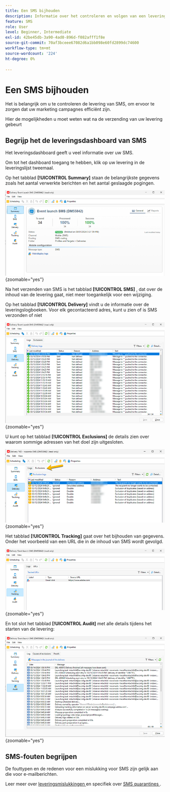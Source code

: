 ```yaml
---
title: Een SMS bijhouden
description: Informatie over het controleren en volgen van een levering van SMS
feature: SMS
role: User
level: Beginner, Intermediate
exl-id: 42be45db-3a90-4ad0-896d-f082afff1f8e
source-git-commit: 70af3bceee67082d6a1bb098e60fd2899dc74600
workflow-type: tm+mt
source-wordcount: '224'
ht-degree: 0%

---
```


# Een SMS bijhouden

Het is belangrijk om u te controleren de levering van SMS, om ervoor te zorgen dat uw marketing campagnes efficiënt zijn.

Hier de mogelijkheden u moet weten wat na de verzending van uw levering gebeurt

## Begrijp het de leveringsdashboard van SMS

Het leveringsdashboard geeft u veel informatie over uw SMS.

Om tot het dashboard toegang te hebben, klik op uw levering in de leveringslijst tweemaal.

Op het tabblad **[!UICONTROL Summary]** staan de belangrijkste gegevens zoals het aantal verwerkte berichten en het aantal geslaagde pogingen.

![](assets/sms_summary.png){zoomable="yes"}

Na het verzenden van SMS is het tabblad **[!UICONTROL SMS]** , dat over de inhoud van de levering gaat, niet meer toegankelijk voor een wijziging.

Op het tabblad **[!UICONTROL Delivery]** vindt u de informatie over de leveringslogboeken. Voor elk gecontacteerd adres, kunt u zien of is SMS verzonden of niet

![](assets/sms_deliverylogs.png){zoomable="yes"}

U kunt op het tabblad **[!UICONTROL Exclusions]** de details zien over waarom sommige adressen van het doel zijn uitgesloten.

![](assets/sms_exclusions.png){zoomable="yes"}

Het tabblad **[!UICONTROL Tracking]** gaat over het bijhouden van gegevens. Onder het voorbeeld van een URL die in de inhoud van SMS wordt gevolgd.

![](assets/sms_trackinglogs.png){zoomable="yes"}

En tot slot het tabblad **[!UICONTROL Audit]** met alle details tijdens het starten van de levering:

![](assets/sms_audit.png){zoomable="yes"}

## SMS-fouten begrijpen

De fouttypen en de redenen voor een mislukking voor SMS zijn gelijk aan die voor e-mailberichten.

Leer meer over [ leveringsmislukkingen ](../delivery-failures.md) en specifiek over [ SMS quarantines ](../delivery-failures.md#sms-quarantines).

